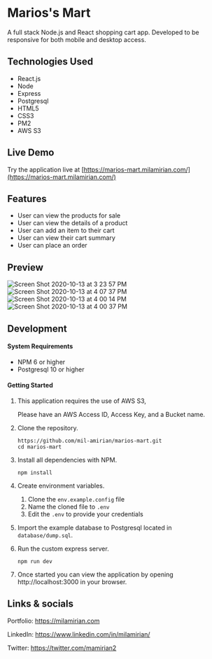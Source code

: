 # Marios's Mart

A full stack Node.js and React shopping cart app. Developed to be responsive for both mobile and desktop access.

## Technologies Used

- React.js
- Node
- Express
- Postgresql
- HTML5
- CSS3
- PM2
- AWS S3

## Live Demo

Try the application live at [https://marios-mart.milamirian.com/](https://marios-mart.milamirian.com/)

## Features

- User can view the products for sale
- User can view the details of a product
- User can add an item to their cart
- User can view their cart summary
- User can place an order

## Preview

![Screen Shot 2020-10-13 at 3 23 57 PM](https://user-images.githubusercontent.com/62856013/95922946-41b46280-0d69-11eb-9b91-6761960befe9.png)
![Screen Shot 2020-10-13 at 4 07 37 PM](https://user-images.githubusercontent.com/62856013/95925299-4c252b00-0d6e-11eb-9baf-882339a3b1f3.png)
![Screen Shot 2020-10-13 at 4 00 14 PM](https://user-images.githubusercontent.com/62856013/95925302-4deeee80-0d6e-11eb-9045-bed9ca78f9f3.png)
![Screen Shot 2020-10-13 at 4 00 37 PM](https://user-images.githubusercontent.com/62856013/95925304-4f201b80-0d6e-11eb-86c5-29fdf08e22ae.png)


## Development

#### System Requirements

- NPM 6 or higher
- Postgresql 10 or higher

#### Getting Started

1. This application requires the use of AWS S3, 
   
   Please have an AWS Access ID, Access Key, and a Bucket name.

2. Clone the repository.

    ```shell
    https://github.com/mil-amirian/marios-mart.git
    cd marios-mart
    ```

3. Install all dependencies with NPM.

    ```shell
    npm install
    ```

4. Create environment variables.

    1. Clone the `env.example.config` file
    1. Name the cloned file to `.env`
    1. Edit the `.env` to provide your credentials

5. Import the example database to Postgresql located in `database/dump.sql`.


6. Run the custom express server.

    ```shell
    npm run dev
    ```

7. Once started you can view the application by opening http://localhost:3000 in your browser.

## Links & socials

Portfolio: https://milamirian.com

LinkedIn: https://www.linkedin.com/in/milamirian/

Twitter: https://twitter.com/mamirian2
